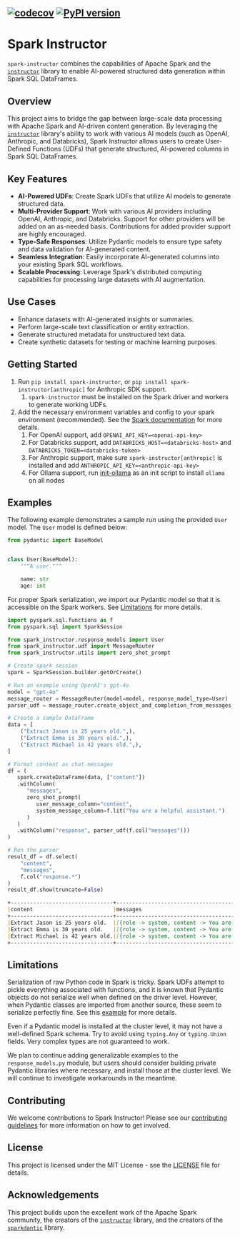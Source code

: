 [![codecov](https://codecov.io/github/TJC-LP/spark-instructor/graph/badge.svg?token=19SPU3HC0L)](https://codecov.io/github/TJC-LP/spark-instructor)
[![PyPI version](https://badge.fury.io/py/spark-instructor.svg)](https://badge.fury.io/py/spark-instructor)
---

# Spark Instructor

`spark-instructor` combines the capabilities of Apache Spark and the [`instructor`](https://github.com/jxnl/instructor) library to enable AI-powered structured data generation within Spark SQL DataFrames.

## Overview

This project aims to bridge the gap between large-scale data processing with Apache Spark and AI-driven content generation. By leveraging the [`instructor`](https://github.com/jxnl/instructor) library's ability to work with various AI models (such as OpenAI, Anthropic, and Databricks), Spark Instructor allows users to create User-Defined Functions (UDFs) that generate structured, AI-powered columns in Spark SQL DataFrames.

## Key Features

- **AI-Powered UDFs**: Create Spark UDFs that utilize AI models to generate structured data.
- **Multi-Provider Support**: Work with various AI providers including OpenAI, Anthropic, and Databricks. Support for other providers will be added on an as-needed basis. Contributions for added provider support are highly encouraged.
- **Type-Safe Responses**: Utilize Pydantic models to ensure type safety and data validation for AI-generated content.
- **Seamless Integration**: Easily incorporate AI-generated columns into your existing Spark SQL workflows.
- **Scalable Processing**: Leverage Spark's distributed computing capabilities for processing large datasets with AI augmentation.

## Use Cases

- Enhance datasets with AI-generated insights or summaries.
- Perform large-scale text classification or entity extraction.
- Generate structured metadata for unstructured text data.
- Create synthetic datasets for testing or machine learning purposes.

## Getting Started

1. Run `pip install spark-instructor`, or `pip install spark-instructor[anthropic]` for Anthropic SDK support.
   1. `spark-instructor` must be installed on the Spark driver and workers to generate working UDFs.
2. Add the necessary environment variables and config to your spark environment (recommended). See the [Spark documentation](https://spark.apache.org/docs/latest/configuration.html#environment-variables) for more details.
   1. For OpenAI support, add `OPENAI_API_KEY=<openai-api-key>`
   2. For Databricks support, add `DATABRICKS_HOST=<databricks-host>` and `DATABRICKS_TOKEN=<databricks-token>`
   3. For Anthropic support, make sure `spark-instructor[anthropic]` is installed and add `ANTHROPIC_API_KEY=<anthropic-api-key>`
   4. For Ollama support, run [init-ollama](init/init-ollama.sh) as an init script to install `ollama` on all nodes

## Examples
The following example demonstrates a sample run using the provided `User` model. The `User` model is defined below:
```python
from pydantic import BaseModel


class User(BaseModel):
    """A user."""

    name: str
    age: int
```
For proper Spark serialization, we import our Pydantic model so that it is accessible on the Spark workers. See [Limitations](#limitations) for more details.
```python 
import pyspark.sql.functions as f
from pyspark.sql import SparkSession

from spark_instructor.response_models import User
from spark_instructor.udf import MessageRouter
from spark_instructor.utils import zero_shot_prompt

# Create spark session 
spark = SparkSession.builder.getOrCreate()

# Run an example using OpenAI's gpt-4o
model = "gpt-4o"
message_router = MessageRouter(model=model, response_model_type=User)
parser_udf = message_router.create_object_and_completion_from_messages_udf(max_tokens=400)

# Create a sample DataFrame
data = [
    ("Extract Jason is 25 years old.",),
    ("Extract Emma is 30 years old.",),
    ("Extract Michael is 42 years old.",),
]

# Format content as chat messages
df = (
   spark.createDataFrame(data, ["content"])
   .withColumn(
      "messages", 
      zero_shot_prompt(
         user_message_column="content", 
         system_message_column=f.lit("You are a helpful assistant.")
      )
   )
   .withColumn("response", parser_udf(f.col("messages")))
)

# Run the parser
result_df = df.select(
    "content",
    "messages",
    f.col("response.*")
)
result_df.show(truncate=False)
```
```markdown
+--------------------------------+------------------------------------------------------------------------------------------------------------------------+-------------+--------------------------------------------------------------------------------------------------------------------------------------------------------------------------------------------------------------------------------------------------------+
|content                         |messages                                                                                                                |user         |chat_completion                                                                                                                                                                                                                                         |
+--------------------------------+------------------------------------------------------------------------------------------------------------------------+-------------+--------------------------------------------------------------------------------------------------------------------------------------------------------------------------------------------------------------------------------------------------------+
|Extract Jason is 25 years old.  |[{role -> system, content -> You are a helpful assistant.}, {role -> user, content -> Extract Jason is 25 years old.}]  |{Jason, 25}  |{chatcmpl-9jx75u6lErs6H2SzQ9P5Ig9h93KnQ, [{stop, 0, NULL, {NULL, assistant, NULL, [{call_amzxOZAFnzCIjwECYV2DeR3v, {{"name":"Jason","age":25}, User}, function}]}}], 1720739019, gpt-4o-2024-05-13, chat.completion, NULL, fp_d33f7b429e, {9, 70, 79}}  |
|Extract Emma is 30 years old.   |[{role -> system, content -> You are a helpful assistant.}, {role -> user, content -> Extract Emma is 30 years old.}]   |{Emma, 30}   |{chatcmpl-9jx76p2yElY4NuFBvbxAYWMr9BhAW, [{stop, 0, NULL, {NULL, assistant, NULL, [{call_Wtmv95JbNcQ2nRQCZBoOfcJy, {{"name":"Emma","age":30}, User}, function}]}}], 1720739020, gpt-4o-2024-05-13, chat.completion, NULL, fp_d33f7b429e, {9, 70, 79}}   |
|Extract Michael is 42 years old.|[{role -> system, content -> You are a helpful assistant.}, {role -> user, content -> Extract Michael is 42 years old.}]|{Michael, 42}|{chatcmpl-9jx76z9S5P0sEp7lINe2RADAvAz2T, [{stop, 0, NULL, {NULL, assistant, NULL, [{call_NOXuYfkZ1XLQq5L3eUwdjmSY, {{"name":"Michael","age":42}, User}, function}]}}], 1720739020, gpt-4o-2024-05-13, chat.completion, NULL, fp_d33f7b429e, {9, 70, 79}}|
+--------------------------------+------------------------------------------------------------------------------------------------------------------------+-------------+--------------------------------------------------------------------------------------------------------------------------------------------------------------------------------------------------------------------------------------------------------+
```
## Limitations
Serialization of raw Python code in Spark is tricky. Spark UDFs attempt to pickle everything associated with functions, and it is known that Pydantic objects do not serialize well when defined on the driver level. However, when Pydantic classes are imported from another source, these seem to serialize perfectly fine. See this [example](https://learn.microsoft.com/en-us/answers/questions/1178741/can-not-use-pydantic-objects-in-udf) for more details.

Even if a Pydantic model is installed at the cluster level, it may not have a well-defined Spark schema. Try to avoid using `typing.Any` or `typing.Union` fields. Very complex types are not guaranteed to work.

We plan to continue adding generalizable examples to the `response_models.py` module, but users should consider building private Pydantic libraries where necessary, and install those at the cluster level. We will continue to investigate workarounds in the meantime.

## Contributing

We welcome contributions to Spark Instructor! Please see our [contributing guidelines](docs/contributing.md) for more information on how to get involved.

## License

This project is licensed under the MIT License - see the [LICENSE](LICENSE) file for details.


## Acknowledgements

This project builds upon the excellent work of the Apache Spark community, the creators of the [`instructor`](https://github.com/jxnl/instructor) library, and the creators of the [`sparkdantic`](https://github.com/mitchelllisle/sparkdantic) library.
